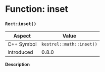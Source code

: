 
# Function: inset
### `Rect:inset()`

| Aspect | Value |
| --- | --- |
| C++ Symbol | `kestrel::math::inset()` |
| Introduced | 0.8.0 |

**Description**


